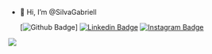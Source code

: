 - 👋 Hi, I’m @SilvaGabriell

  [![Github Badge](https://img.shields.io/badge/-Github-000?style=flat-square&logo=Github&logoColor=white&link=https://github.com/silvaGabriell)]
  [![Linkedin Badge](https://img.shields.io/badge/-LinkedIn-blue?style=flat-square&logo=Linkedin&logoColor=white&link=https://www.linkedin.com/in/gabriel-da-silva-freires-77894a1ab/)](https://www.linkedin.com/in/gabriel-da-silva-freires-77894a1ab)
  [![Instagram Badge](https://img.shields.io/badge/Instagram-E4405F?style=flat-square&logo=instagram&logoColor=white)](https://www.instagram.com/gabrielssilva._/)

<div>
  <img src="https://github-readme-stats.vercel.app/api/top-langs/?username=silvagabriell&langs_count=10&show_icons=true&locale=en&layout=compact&theme=none"/>
</div>
